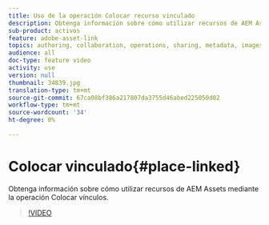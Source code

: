 ```yaml
---
title: Uso de la operación Colocar recurso vinculado
description: Obtenga información sobre cómo utilizar recursos de AEM Assets mediante la operación Colocar vínculos.
sub-product: activos
feature: adobe-asset-link
topics: authoring, collaboration, operations, sharing, metadata, images, operations
audience: all
doc-type: feature video
activity: use
version: null
thumbnail: 34839.jpg
translation-type: tm+mt
source-git-commit: 67ca08bf386a217807da3755d46abed225050d02
workflow-type: tm+mt
source-wordcount: '34'
ht-degree: 0%

---
```



# Colocar vinculado{#place-linked}

Obtenga información sobre cómo utilizar recursos de AEM Assets mediante la operación Colocar vínculos.

>[!VIDEO](https://video.tv.adobe.com/v/34839/?quality=12)
